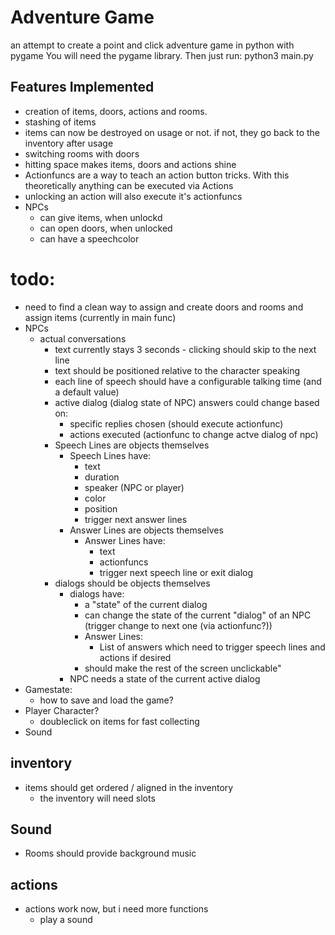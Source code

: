 # Adventure Game

an attempt to create a point and click adventure game in python  with pygame
You will need the pygame library. Then just run:
	 python3 main.py

## Features Implemented
- creation of items, doors, actions and rooms.
- stashing of items
- items can now be destroyed on usage or not. if not, they go back to the inventory after usage
- switching rooms with doors
- hitting space makes items, doors and actions shine
- Actionfuncs are a way to teach an action button tricks. With this theoretically anything can be executed via Actions
- unlocking an action will also execute it's actionfuncs
- NPCs	
	- can give items, when unlockd
	- can open doors, when unlocked
	- can have a speechcolor


# todo: 
- need to find a clean way to assign and create doors and rooms and assign items (currently in main func)
- NPCs
	- actual conversations
		- text currently stays 3 seconds - clicking should skip to the next line
        - text should be positioned relative to the character speaking
		- each line of speech should have a configurable talking time (and a default value)
		- active dialog (dialog state of NPC) answers could change based on:
			- specific replies chosen (should execute actionfunc)
			- actions executed (actionfunc to change actve dialog of npc)
        - Speech Lines are objects themselves
            - Speech Lines have:
                - text
                - duration
                - speaker (NPC or player)
                - color
                - position
                - trigger next answer lines
            - Answer Lines are objects themselves
                - Answer Lines have:
                    - text
                    - actionfuncs
                    - trigger next speech line or exit dialog
		- dialogs should be objects themselves
			- dialogs have:
                - a "state" of the current dialog
				- can change the state of the current "dialog" of an NPC (trigger change to next one (via actionfunc?))
				- Answer Lines:
                    - List of answers which need to trigger speech lines and actions if desired
				- should make the rest of the screen unclickable"
			- NPC needs a state of the current active dialog
- Gamestate:
	- how to save and load the game?
- Player Character?
	- doubleclick on items for fast collecting
- Sound

## inventory
- items should get ordered / aligned in the inventory
	- the inventory will need slots 

## Sound
- Rooms should provide background music

## actions
- actions work now, but i need more functions
	- play a sound

	


